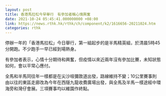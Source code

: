 ```yaml
---
layout: post
title: 香港馬拉松今早舉行　有參加者稱心情興奮
date: 2021-10-24 05:45:41.000000000 +08:00
link: https://news.rthk.hk/rthk/ch/component/k2/1616656-20211024.htm
categories: rthk
---
```


停辦一年的「香港馬拉松」今日舉行，第一組起步的是半馬精英組，於清晨5時45分開跑。不少跑手一早已經到場熱身。

有參加者表示，心情十分期待和興奮，但疫情以來近兩年沒有參加比賽，未知狀態如何，會以平常心應付。

全馬和半馬同往年一樣都是在尖沙咀彌敦道出發，路線維持不變；10公里賽事則由以往的東區走廊改為今年在西隧九龍收費廣場出發，與全馬及半馬一樣途經中環海旁和灣仔會展。三項賽事均以維園作終點。
